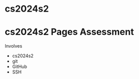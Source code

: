 # cs2024s2

cs2024s2 Pages Assessment
=====================

Involves
 * cs2024s2
 * git
 * GitHub
 * SSH
